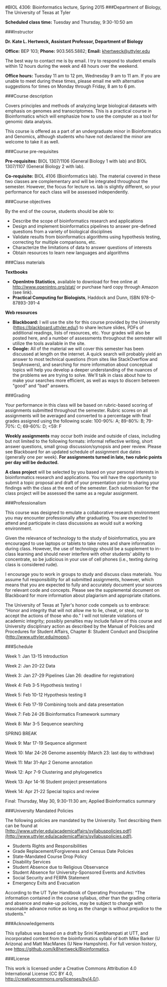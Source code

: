 #BIOL 4306: Bioinformatics lecture, Spring 2015
###Department of Biology, The University of Texas at Tyler

**Scheduled class time:** Tuesday and Thursday, 9:30-10:50 am

###Instructor

**Dr. Kate L. Hertweck, Assistant Professor, Department of Biology**

**Office:** BEP 103; **Phone:** 903.565.5882; **Email:** khertweck@uttyler.edu

The best way to contact me is by email. I try to respond to student emails within 12 hours during the week and 48 hours over the weekend.

**Office hours:** Tuesday 11 am to 12 pm, Wednesday 9 am to 11 am. If you are unable to meet during these times, please email me with alternative suggestions for times on Monday through Friday, 8 am to 6 pm.

###Course description

Covers principles and methods of analyzing large biological datasets with emphasis on genomes and transcriptomes. This is a practical course in Bioinformatics which will emphasize how to use the computer as a tool for genomic data analysis.

This course is offered as a part of an undergraduate minor in Bioinformatics and Genomics, although students who have not declared the minor are welcome to take it as well.

###Course pre-requisites

**Pre-requisites:** BIOL 1307/1106 (General Biology 1 with lab) and BIOL 1307/1107 (General Biology 2 with lab).

**Co-requisite:** BIOL 4106 (Bioinformatics lab). The material covered in these two classes are complementary and will be integrated throughout the semester. However, the focus for lecture vs. lab  is slightly different, so your performance for each class will be assessed independently.

###Course objectives

By the end of the course, students should be able to:

* Describe the scope of bioinformatics research and applications
* Design and implement bioinformatics pipelines to answer pre-defined questions from a variety of biological disciplines
* Validate results from bioinformatics algorithms using hypothesis testing, correcting for multiple comparisons, etc.
* Characterize the limitations of data to answer questions of interests
* Obtain resources to learn new languages and algorithms

###Class materials

**Textbooks**

* **OpenIntro Statistics**, available to download for free online at http://www.openintro.org/stat/ or purchase hard copy through Amazon (see link).
* **Practical Computing for Biologists**, Haddock and Dunn, ISBN 978-0-87893-391-4


**Web resources**

* **Blackboard:** I will use the site for this course provided by the University (https://blackboard.uttyler.edu/) to share lecture slides, PDFs of additional readings, lists of resources, etc. Your grades will also be posted here, and a number of assessments throughout the semester will utilize the tools available in the site. 
* **Google:** All of the material we will cover this semester has been discussed at length on the internet. A quick search will probably yield an answer to most technical questions (from sites like StackOverflow and SeqAnswers), and searching for more information about conceptual topics will help you develop a deeper understanding of the nuances of the problems we are trying to solve. We'll talk in class about how to make your searches more efficient, as well as ways to discern between "good" and "bad" answers.

###Grading

Your performance in this class will be based on rubric-based scoring of assignments submitted throughout the semester. Rubric scores on all assignments will be averaged and converted to a percentage with final grades assigned using the following scale: 100-90%: A; 89-80%: B; 79-70%: C; 69-60%: D; <59: F

**Weekly assignments** may occur both inside and outside of class, including but not limited to the following formats: informal reflective writing, short answer questions, small group discussion/synopsis and peer review. Please see Blackboard for an updated schedule of assignment due dates (generally one per week). **For assignments turned in late, two rubric points per day will be deducted.**


**A class project** will be selected by you based on your personal interests in bioinformatics research and applications. You will have the opportunity to submit a topic proposal and draft of your presentation prior to sharing your findings with the class at the end of the semester. Each submission for the class project will be assessed the same as a regular assignment.

###Professionalism

This course was designed to emulate a collaborative research environment you may encounter professionally after graduating. You are expected to attend and participate in class discussions as would suit a working environment.


Given the relevance of technology to the study of bioinformatics, you are encouraged to use laptops or tablets to take notes and share information during class. However, the use of technology should be a supplement to in-class learning and should never interfere with other students' ability to concentrate, so be judicious in your use of cell phones (i.e., texting during class is considered rude). 


I encourage you to work in groups to study and discuss class materials. You assume full responsibility for all submitted assignments, however, which means that you are expected to fully and accurately document your sources for relevant code and concepts. Please see the supplemental document on Blackboard for more information about plagiarism and appropriate citations.


The University of Texas at Tyler's honor code compels us to embrace: "Honor and integrity that will not allow me to lie, cheat, or steal, nor to accept the actions of those who do." I will not tolerate violations of academic integrity; possibly penalties may include failure of this course and University disciplinary action as described by the Manual of Policies and Procedures for Student Affairs, Chapter 8: Student Conduct and Discipline (http://www.uttyler.edu/mopp/).

###Schedule

Week 1: Jan 13-15 Introduction

Week 2: Jan 20-22 Data

Week 3: Jan 27-29 Pipelines (Jan 26: deadline for registration)

Week 4: Feb 3-5 Hypothesis testing I

Week 5: Feb 10-12 Hypothesis testing II

Week 6: Feb 17-19 Combining tools and data presentation

Week 7: Feb 24-26 Bioinformatics Framework summary

Week 8: Mar 3-5 Sequence searching

SPRING BREAK

Week 9: Mar 17-19 Sequence alignment

Week 10: Mar 24-26 Genome assembly (March 23: last day to withdraw)

Week 11: Mar 31-Apr 2 Genome annotation

Week 12: Apr 7-9 Clustering and phylogenetics

Week 13: Apr 14-16 Student project presentations

Week 14: Apr 21-22 Special topics and review

Final: Thursday, May 30, 9:30-11:30 am; Applied Bioinformatics summary

###University Mandated Policies

The following policies are mandated by the University. Text describing them can be found at [http://www.uttyler.edu/academicaffairs/syllabuspolicies.pdf](http://www.uttyler.edu/academicaffairs/syllabuspolicies.pdf).

* Students Rights and Responsibilities
* Grade Replacement/Forgiveness and Census Date Policies
* State-Mandated Course Drop Policy
* Disability Services
* Student Absence due to Religious Observance
* Student Absence for University-Sponsored Events and Activities
* Social Security and FERPA Statement
* Emergency Exits and Evacuation



According to the UT Tyler Handbook of Operating Procedures:
"The information contained in the course syllabus, other than the grading criteria and absence and make-up policies, may be subject to change with reasonable advance notice as long as the change is without prejudice to the students."

###Acknowledgements

This syllabus was based on a draft by Srini Kambhampati at UTT, and incorporated content from the bioinformatics syllabi of both Mike Barker (U Arizona) and Matt MacManes (U New Hampshire). For full version history, see https://github.com/k8hertweck/Bioinformatics.

###License

This work is licensed under a Creative Commons Attribution 4.0 International License (CC BY 4.0, http://creativecommons.org/licenses/by/4.0/).
 
